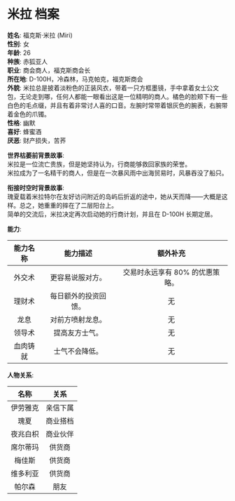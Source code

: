 # 米拉 档案

**姓名**: 福克斯·米拉 (Miri)  
**性别**: 女  
**年龄**: 26  
**种族**: 赤狐亚人  
**职业**: 商会商人，福克斯商会长  
**所在地**: D-100H，冷森林，马克帕克，福克斯商会  
**外貌**: 米拉总是披着淡粉色的正装风衣，带着一只方框墨镜，手中拿着女士公文包，无论走到哪，任何人都能一眼看出这是一位精明的商人。橘色的脸颊下有一些白色的毛点缀，并且有着非常讨人喜的口音。左腕时常带着银灰色的腕表，右腕带着金色的爪镯。  
**性格**: 幽默  
**喜好**: 蜂蜜酒  
**厌恶**: 财产损失，苦荞  

**世界枯萎前背景故事**:  
米拉是一位流亡贵族，但是她坚持认为，行商能够救回家族的荣誉。  
米拉成为了一名精干的商人，但是在一次暴风雨中出海贸易时，风暴吞没了船只。

**衔接时空时背景故事**:  
瑰夏载着米拉特尔在友好访问附近的岛屿后折返的途中，她从天而降——大概是这样。总之，她重重的摔在了二层阳台上。  
简单的交流后，米拉决定再次启动她的行商计划，并且在 D-100H 长期定居。

**能力**:

|能力名称|能力描述|额外补充|
|:---:|:---:|:---:|
|外交术|更容易说服对方。|交易时永远享有 80% 的优惠策略。|
|理财术|每日额外的投资回馈。|无|
|龙息|对前方喷射龙息。|无|
|领导术|提高友方士气。|无|
|血肉铸就|士气不会降低。|无|

**人物关系**:

|名称|关系|
|:---:|:---:|
|伊劳雅克|亲信下属|
|瑰夏|商业搭档|
|夜兆白枳|商业伙伴|
|席尔蒂玛|供货商|
|梅佳斯|供货商|
|维多利亚|供货商|
|帕尔森|朋友|